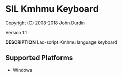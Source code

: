 SIL Kmhmu Keyboard
=====================

Copyright (C) 2008-2018 John Durdin

Version 1.1

__DESCRIPTION__
Lao-script Kmhmu language keyboard


Supported Platforms
-------------------
 * Windows
